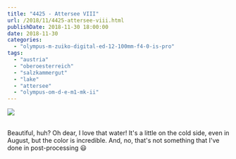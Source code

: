 ```yaml
---
title: "4425 - Attersee VIII"
url: /2018/11/4425-attersee-viii.html
publishDate: 2018-11-30 18:00:00
date: 2018-11-30
categories: 
  - "olympus-m-zuiko-digital-ed-12-100mm-f4-0-is-pro"
tags: 
  - "austria"
  - "oberoesterreich"
  - "salzkammergut"
  - "lake"
  - "attersee"
  - "olympus-om-d-e-m1-mk-ii"
---
```

<div class="container">
<div class="center"><a target="_blank" href="https://d25zfm9zpd7gm5.cloudfront.net/1200x1200/2017/20170815_104946_lr.jpg"><img class="webfeedsFeaturedVisual" src="https://d25zfm9zpd7gm5.cloudfront.net/0600x0600/2017/20170815_104946_lr.jpg" /></a></div>
</div>
<br />

Beautiful, huh? Oh dear, I love that water! It's a little on the
cold side, even in August, but the color is incredible. And, no,
that's not something that I've done in post-processing :smiley: